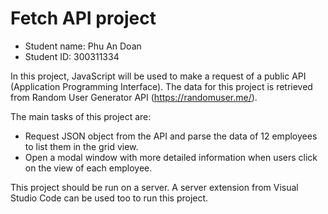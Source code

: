 # Fetch API project

- Student name: Phu An Doan
- Student ID: 300311334

In this project, JavaScript will be used to make a request of a public API (Application Programming Interface). The data for this project is retrieved from Random User Generator API (https://randomuser.me/).

The main tasks of this project are:
- Request JSON object from the API and parse the data of 12 employees to list them in the grid view.
- Open a modal window with more detailed information when users click on the view of each employee.

This project should be run on a server. A server extension from Visual Studio Code can be used too to run this project.
